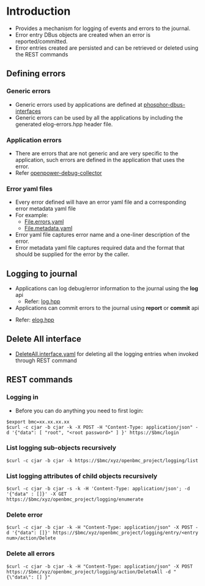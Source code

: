 # Introduction
 * Provides a mechanism for logging of events and errors to the journal.
 * Error entry DBus objects are created when an error is reported/committed.
 * Error entries created are persisted and can be retrieved or deleted using the
   REST commands

## Defining errors
### Generic errors
* Generic errors used by applications are defined at
 [phosphor-dbus-interfaces](https://github.com/openbmc/phosphor-dbus-interfaces)
* Generic errors can be used by all the applications by including the generated
  elog-errors.hpp header file.

### Application errors
* There are errors that are not generic and are very specific to the
  application, such errors are defined in the application that uses the error.
* Refer [openpower-debug-collector](https://github.com/openbmc/openpower-debug-collector)

### Error yaml files
 * Every error defined will have an error yaml file and a corresponding error
   metadata yaml file
 * For example:
    - [File.errors.yaml](https://github.com/openbmc/phosphor-dbus-interfaces/blob/master/xyz/openbmc_project/Common/File.errors.yaml)
    - [File.metadata.yaml](https://github.com/openbmc/phosphor-dbus-interfaces/blob/master/xyz/openbmc_project/Common/File.metadata.yaml)
 * Error yaml file captures error name and a one-liner description of the error.
 * Error metadata yaml file captures required data and the format that should be
   supplied for the error by the caller.

## Logging to journal
 * Applications can log debug/error information to the journal using
   the **log** api
   - Refer: [log.hpp](https://github.com/openbmc/phosphor-logging/blob/master/phosphor-logging/log.hpp)
 * Applications can commit errors to the journal using **report** or
  **commit** api
  - Refer: [elog.hpp](https://github.com/openbmc/phosphor-logging/blob/master/phosphor-logging/elog.hpp)

## Delete All interface
* [DeleteAll.interface.yaml](https://github.com/openbmc/phosphor-dbus-interfaces/blob/master/xyz/openbmc_project/Collection/DeleteAll.interface.yaml)
  for deleting all the logging entries when invoked through REST command


## REST commands
### Logging in
 * Before you can do anything you need to first login:
```
$export bmc=xx.xx.xx.xx
$curl -c cjar -b cjar -k -X POST -H "Content-Type: application/json" -d '{"data": [ "root", "<root password>" ] }' https://$bmc/login
```

### List logging sub-objects recursively
```
$curl -c cjar -b cjar -k https://$bmc/xyz/openbmc_project/logging/list
```

### List logging attributes of child objects recursively
```
$curl -c cjar -b cjar -s -k -H 'Content-Type: application/json'; -d '{"data" : []}' -X GET https://$bmc/xyz/openbmc_project/logging/enumerate
```

### Delete error
```
$curl -c cjar -b cjar -k -H "Content-Type: application/json" -X POST -d '{"data": []}' https://$bmc/xyz/openbmc_project/logging/entry/<entry num>/action/Delete
```

### Delete all errors
```
$curl -c cjar -b cjar -k -H "Content-Type: application/json" -X POST https://$bmc/xyz/openbmc_project/logging/action/DeleteAll -d "{\"data\": [] }"
```
